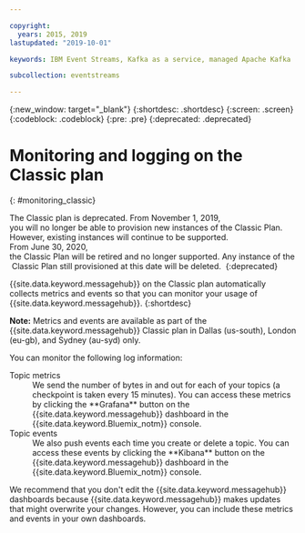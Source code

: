 ```yaml
---

copyright:
  years: 2015, 2019
lastupdated: "2019-10-01"

keywords: IBM Event Streams, Kafka as a service, managed Apache Kafka

subcollection: eventstreams

---
```


{:new_window: target="_blank"}
{:shortdesc: .shortdesc}
{:screen: .screen}
{:codeblock: .codeblock}
{:pre: .pre}
{:deprecated: .deprecated}


# Monitoring and logging on the Classic plan 
{: #monitoring_classic}


The Classic plan is deprecated. From November 1, 2019, you will no longer be able to provision new instances of the Classic Plan. <br/>However, existing instances will continue to be supported.
From June 30, 2020, the Classic Plan will be retired and no longer supported. Any instance of the Classic Plan still provisioned at this date will be deleted. 
{:deprecated}

{{site.data.keyword.messagehub}} on the Classic plan automatically collects metrics and events so that you
can monitor your usage of {{site.data.keyword.messagehub}}.
{:shortdesc}

**Note:** Metrics and events are available as part of the {{site.data.keyword.messagehub}} Classic plan in Dallas (us-south), London (eu-gb), and Sydney (au-syd) only. 


You can monitor the following log information:

<dl>
<dt>Topic metrics</dt>
<dd>We send the number of bytes in and out for each of your topics (a
checkpoint is taken every 15 minutes). You can access these metrics by clicking the
**Grafana** button on the {{site.data.keyword.messagehub}} dashboard in the {{site.data.keyword.Bluemix_notm}} console.
</dd>
<dt>Topic events</dt>
<dd>We also push events each time you create or delete a topic. You can
access these events by clicking the **Kibana** button on the {{site.data.keyword.messagehub}} dashboard in the {{site.data.keyword.Bluemix_notm}} console.</dd>
</dl>


We recommend that you don't edit the {{site.data.keyword.messagehub}} dashboards
because {{site.data.keyword.messagehub}} makes updates that might overwrite your
changes. However, you can include these metrics and events in
your own dashboards.


